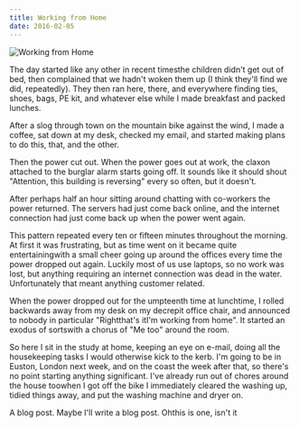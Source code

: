 ```yaml
---
title: Working from Home
date: 2016-02-05
---
```


![Working from Home](https://source.unsplash.com/ZYYS1kapOm8/1600x900)

The day started like any other in recent timesthe children didn't get out of bed, then complained that we hadn't woken them up (I think they'll find we did, repeatedly). They then ran here, there, and everywhere finding ties, shoes, bags, PE kit, and whatever else while I made breakfast and packed lunches.

After a slog through town on the mountain bike against the wind, I made a coffee, sat down at my desk, checked my email, and started making plans to do this, that, and the other.

Then the power cut out. When the power goes out at work, the claxon attached to the burglar alarm starts going off. It sounds like it should shout "Attention, this building is reversing" every so often, but it doesn't.

After perhaps half an hour sitting around chatting with co-workers the power returned. The servers had just come back online, and the internet connection had just come back up when the power went again.

This pattern repeated every ten or fifteen minutes throughout the morning. At first it was frustrating, but as time went on it became quite entertainingwith a small cheer going up around the offices every time the power dropped out again. Luckily most of us use laptops, so no work was lost, but anything requiring an internet connection was dead in the water. Unfortunately that meant anything customer related.

When the power dropped out for the umpteenth time at lunchtime, I rolled backwards away from my desk on my decrepit office chair, and announced to nobody in particular "Rightthat's itI'm working from home". It started an exodus of sortswith a chorus of "Me too" around the room.

So here I sit in the study at home, keeping an eye on e-mail, doing all the housekeeping tasks I would otherwise kick to the kerb. I'm going to be in Euston, London next week, and on the coast the week after that, so there's no point starting anything significant. I've already run out of chores around the house toowhen I got off the bike I immediately cleared the washing up, tidied things away, and put the washing machine and dryer on.

A blog post. Maybe I'll write a blog post. Ohthis is one, isn't it